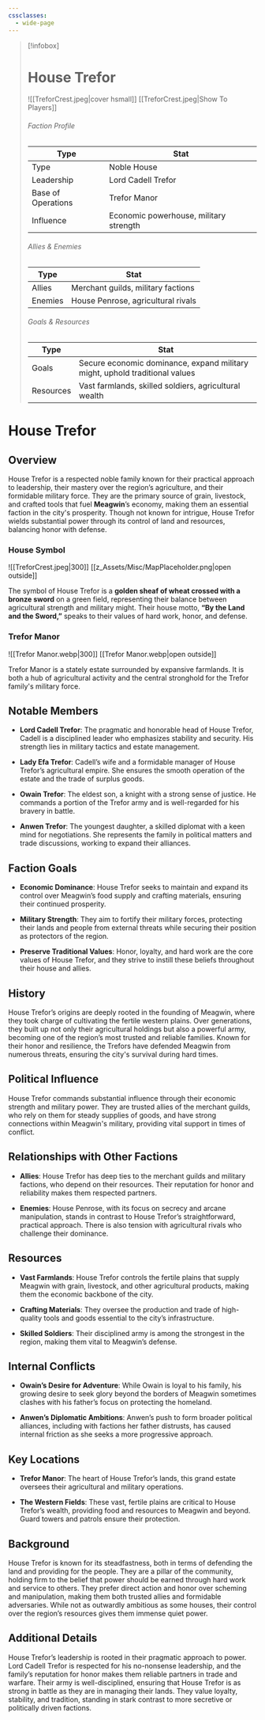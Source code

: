 ```yaml
---
cssclasses:
  - wide-page
---
```


> [!infobox]
> # House Trefor
> ![[TreforCrest.jpeg|cover hsmall]]
> [[TreforCrest.jpeg|Show To Players]]
> ###### Faction Profile
> Type |  Stat |
> ---|---|
> Type | Noble House |
> Leadership | Lord Cadell Trefor |
> Base of Operations | Trefor Manor |
> Influence | Economic powerhouse, military strength |
> ###### Allies & Enemies
> Type |  Stat |
> ---|---|
> Allies | Merchant guilds, military factions |
> Enemies | House Penrose, agricultural rivals |
> ###### Goals & Resources
> Type |  Stat |
> ---|---|
> Goals | Secure economic dominance, expand military might, uphold traditional values |
> Resources | Vast farmlands, skilled soldiers, agricultural wealth |

# House Trefor
## Overview
House Trefor is a respected noble family known for their practical approach to leadership, their mastery over the region’s agriculture, and their formidable military force. They are the primary source of grain, livestock, and crafted tools that fuel **Meagwin**’s economy, making them an essential faction in the city's prosperity. Though not known for intrigue, House Trefor wields substantial power through its control of land and resources, balancing honor with defense.

### House Symbol
![[TreforCrest.jpeg|300]]
[[z_Assets/Misc/MapPlaceholder.png|open outside]]

The symbol of House Trefor is a **golden sheaf of wheat crossed with a bronze sword** on a green field, representing their balance between agricultural strength and military might. Their house motto, **“By the Land and the Sword,”** speaks to their values of hard work, honor, and defense.

### Trefor Manor
![[Trefor Manor.webp|300]]
[[Trefor Manor.webp|open outside]]

Trefor Manor is a stately estate surrounded by expansive farmlands. It is both a hub of agricultural activity and the central stronghold for the Trefor family's military force.

## Notable Members
- **Lord Cadell Trefor**: The pragmatic and honorable head of House Trefor, Cadell is a disciplined leader who emphasizes stability and security. His strength lies in military tactics and estate management.
  
- **Lady Efa Trefor**: Cadell’s wife and a formidable manager of House Trefor’s agricultural empire. She ensures the smooth operation of the estate and the trade of surplus goods.
  
- **Owain Trefor**: The eldest son, a knight with a strong sense of justice. He commands a portion of the Trefor army and is well-regarded for his bravery in battle.
  
- **Anwen Trefor**: The youngest daughter, a skilled diplomat with a keen mind for negotiations. She represents the family in political matters and trade discussions, working to expand their alliances.

## Faction Goals
- **Economic Dominance**: House Trefor seeks to maintain and expand its control over Meagwin’s food supply and crafting materials, ensuring their continued prosperity.
  
- **Military Strength**: They aim to fortify their military forces, protecting their lands and people from external threats while securing their position as protectors of the region.
  
- **Preserve Traditional Values**: Honor, loyalty, and hard work are the core values of House Trefor, and they strive to instill these beliefs throughout their house and allies.

## History
House Trefor’s origins are deeply rooted in the founding of Meagwin, where they took charge of cultivating the fertile western plains. Over generations, they built up not only their agricultural holdings but also a powerful army, becoming one of the region’s most trusted and reliable families. Known for their honor and resilience, the Trefors have defended Meagwin from numerous threats, ensuring the city's survival during hard times.

## Political Influence
House Trefor commands substantial influence through their economic strength and military power. They are trusted allies of the merchant guilds, who rely on them for steady supplies of goods, and have strong connections within Meagwin's military, providing vital support in times of conflict.

## Relationships with Other Factions
- **Allies**: House Trefor has deep ties to the merchant guilds and military factions, who depend on their resources. Their reputation for honor and reliability makes them respected partners.
  
- **Enemies**: House Penrose, with its focus on secrecy and arcane manipulation, stands in contrast to House Trefor’s straightforward, practical approach. There is also tension with agricultural rivals who challenge their dominance.

## Resources
- **Vast Farmlands**: House Trefor controls the fertile plains that supply Meagwin with grain, livestock, and other agricultural products, making them the economic backbone of the city.
  
- **Crafting Materials**: They oversee the production and trade of high-quality tools and goods essential to the city’s infrastructure.
  
- **Skilled Soldiers**: Their disciplined army is among the strongest in the region, making them vital to Meagwin’s defense.

## Internal Conflicts
- **Owain’s Desire for Adventure**: While Owain is loyal to his family, his growing desire to seek glory beyond the borders of Meagwin sometimes clashes with his father’s focus on protecting the homeland.
  
- **Anwen’s Diplomatic Ambitions**: Anwen’s push to form broader political alliances, including with factions her father distrusts, has caused internal friction as she seeks a more progressive approach.

## Key Locations
- **Trefor Manor**: The heart of House Trefor’s lands, this grand estate oversees their agricultural and military operations.
  
- **The Western Fields**: These vast, fertile plains are critical to House Trefor’s wealth, providing food and resources to Meagwin and beyond. Guard towers and patrols ensure their protection.

## Background
House Trefor is known for its steadfastness, both in terms of defending the land and providing for the people. They are a pillar of the community, holding firm to the belief that power should be earned through hard work and service to others. They prefer direct action and honor over scheming and manipulation, making them both trusted allies and formidable adversaries. While not as outwardly ambitious as some houses, their control over the region’s resources gives them immense quiet power.

## Additional Details
House Trefor’s leadership is rooted in their pragmatic approach to power. Lord Cadell Trefor is respected for his no-nonsense leadership, and the family’s reputation for honor makes them reliable partners in trade and warfare. Their army is well-disciplined, ensuring that House Trefor is as strong in battle as they are in managing their lands. They value loyalty, stability, and tradition, standing in stark contrast to more secretive or politically driven factions.

